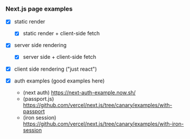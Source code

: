 ### Next.js page examples

- [x] static render
    - [x] static render + client-side fetch
- [x] server side rendering
    - [x] server side + client-side fetch
- [x] client side rendering ("just react")

- [x] auth examples (good examples here)
    - (next auth) https://next-auth-example.now.sh/
    - (passport.js) https://github.com/vercel/next.js/tree/canary/examples/with-passport
    - (iron session) https://github.com/vercel/next.js/tree/canary/examples/with-iron-session